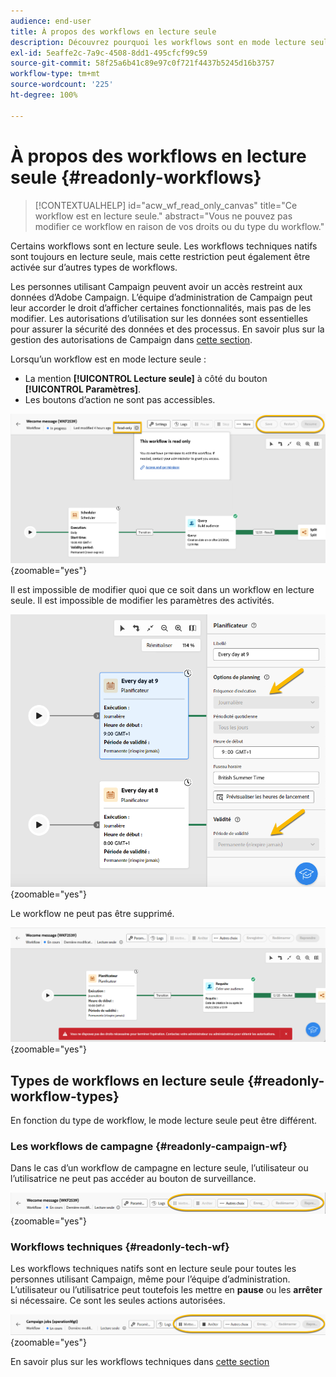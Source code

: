 ```yaml
---
audience: end-user
title: À propos des workflows en lecture seule
description: Découvrez pourquoi les workflows sont en mode lecture seule.
exl-id: 5eaffe2c-7a9c-4508-8dd1-495cfcf99c59
source-git-commit: 58f25a6b41c89e97c0f721f4437b5245d16b3757
workflow-type: tm+mt
source-wordcount: '225'
ht-degree: 100%

---
```


# À propos des workflows en lecture seule {#readonly-workflows}

>[!CONTEXTUALHELP]
>id="acw_wf_read_only_canvas"
>title="Ce workflow est en lecture seule."
>abstract="Vous ne pouvez pas modifier ce workflow en raison de vos droits ou du type du workflow."

Certains workflows sont en lecture seule. Les workflows techniques natifs sont toujours en lecture seule, mais cette restriction peut également être activée sur d’autres types de workflows.

Les personnes utilisant Campaign peuvent avoir un accès restreint aux données d’Adobe Campaign. L’équipe d’administration de Campaign peut leur accorder le droit d’afficher certaines fonctionnalités, mais pas de les modifier. Les autorisations d’utilisation sur les données sont essentielles pour assurer la sécurité des données et des processus. En savoir plus sur la gestion des autorisations de Campaign dans [cette section](../get-started/permissions.md).

Lorsqu’un workflow est en mode lecture seule :

* La mention **[!UICONTROL Lecture seule]** à côté du bouton **[!UICONTROL Paramètres]**.
* Les boutons d’action ne sont pas accessibles.

![](assets/readonly-workflow.png){zoomable="yes"}

Il est impossible de modifier quoi que ce soit dans un workflow en lecture seule. Il est impossible de modifier les paramètres des activités.

![](assets/scheduler-readonly.png){zoomable="yes"}

Le workflow ne peut pas être supprimé.

![](assets/readonly-rights.png){zoomable="yes"}


## Types de workflows en lecture seule {#readonly-workflow-types}

En fonction du type de workflow, le mode lecture seule peut être différent.

### Les workflows de campagne {#readonly-campaign-wf}

Dans le cas d’un workflow de campagne en lecture seule, l’utilisateur ou l’utilisatrice ne peut pas accéder au bouton de surveillance.

![](assets/readonly-campaign-workflow.png){zoomable="yes"}

### Workflows techniques {#readonly-tech-wf}

Les workflows techniques natifs sont en lecture seule pour toutes les personnes utilisant Campaign, même pour l’équipe d’administration. L’utilisateur ou l’utilisatrice peut toutefois les mettre en **pause** ou les **arrêter** si nécessaire. Ce sont les seules actions autorisées.

![](assets/readonly-technical-workflow.png){zoomable="yes"}

En savoir plus sur les workflows techniques dans [cette section](https://experienceleague.adobe.com/fr/docs/campaign/automation/workflows/introduction/wf-type/technical-workflows)
